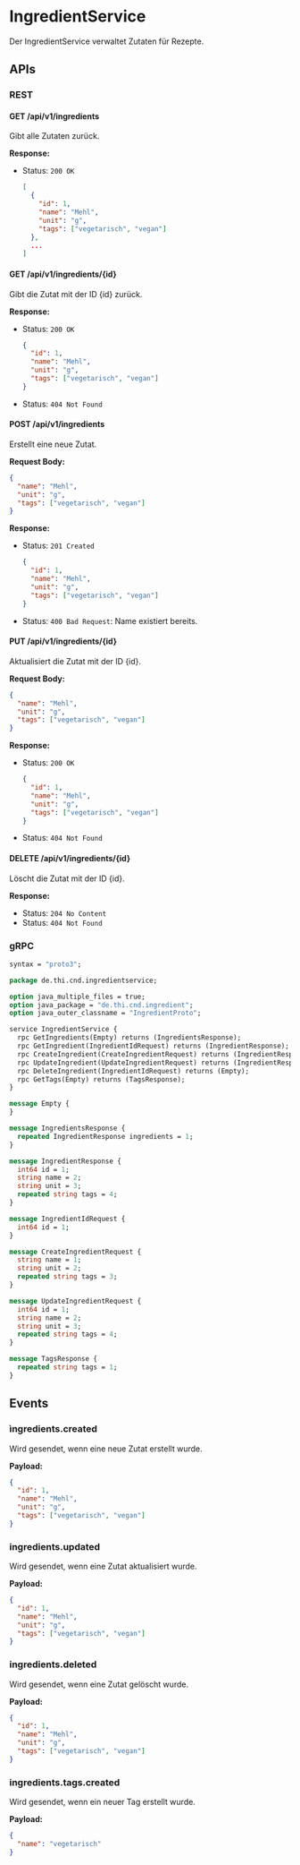 # IngredientService
Der IngredientService verwaltet Zutaten für Rezepte.

## APIs
### REST
#### GET /api/v1/ingredients
Gibt alle Zutaten zurück.

**Response:**
- Status: `200 OK`
    ```json
    [
      {
        "id": 1,
        "name": "Mehl",
        "unit": "g",
        "tags": ["vegetarisch", "vegan"]
      },
      ...
    ]
    ```

#### GET /api/v1/ingredients/{id}
Gibt die Zutat mit der ID {id} zurück.

**Response:**
- Status: `200 OK`
    ```json
    {
      "id": 1,
      "name": "Mehl",
      "unit": "g",
      "tags": ["vegetarisch", "vegan"]
    }
    ```
- Status: `404 Not Found`

#### POST /api/v1/ingredients
Erstellt eine neue Zutat.

**Request Body:**

```json
{
  "name": "Mehl",
  "unit": "g",    
  "tags": ["vegetarisch", "vegan"]
}
```
**Response:**
- Status: `201 Created`
    ```json
    {
      "id": 1,
      "name": "Mehl",
      "unit": "g",
      "tags": ["vegetarisch", "vegan"]
    }
    ```
- Status: `400 Bad Request`: Name existiert bereits.

#### PUT /api/v1/ingredients/{id}
Aktualisiert die Zutat mit der ID {id}.

**Request Body:**

```json
{
  "name": "Mehl",
  "unit": "g",    
  "tags": ["vegetarisch", "vegan"]
}
```

**Response:**
- Status: `200 OK`
    ```json
    {
      "id": 1,
      "name": "Mehl",
      "unit": "g",
      "tags": ["vegetarisch", "vegan"]
    }
    ```
- Status: `404 Not Found`

#### DELETE /api/v1/ingredients/{id}
Löscht die Zutat mit der ID {id}.

**Response:**
- Status: `204 No Content`
- Status: `404 Not Found`

### gRPC
```protobuf
syntax = "proto3";

package de.thi.cnd.ingredientservice;

option java_multiple_files = true;
option java_package = "de.thi.cnd.ingredient";
option java_outer_classname = "IngredientProto";

service IngredientService {
  rpc GetIngredients(Empty) returns (IngredientsResponse);
  rpc GetIngredient(IngredientIdRequest) returns (IngredientResponse);
  rpc CreateIngredient(CreateIngredientRequest) returns (IngredientResponse);
  rpc UpdateIngredient(UpdateIngredientRequest) returns (IngredientResponse);
  rpc DeleteIngredient(IngredientIdRequest) returns (Empty);
  rpc GetTags(Empty) returns (TagsResponse);
}

message Empty {
}

message IngredientsResponse {
  repeated IngredientResponse ingredients = 1;
}

message IngredientResponse {
  int64 id = 1;
  string name = 2;
  string unit = 3;
  repeated string tags = 4;
}

message IngredientIdRequest {
  int64 id = 1;
}

message CreateIngredientRequest {
  string name = 1;
  string unit = 2;
  repeated string tags = 3;
}

message UpdateIngredientRequest {
  int64 id = 1;
  string name = 2;
  string unit = 3;
  repeated string tags = 4;
}

message TagsResponse {
  repeated string tags = 1;
}
```

## Events
### ìngredients.created
Wird gesendet, wenn eine neue Zutat erstellt wurde.

**Payload:**
```json
{
  "id": 1,
  "name": "Mehl",
  "unit": "g",
  "tags": ["vegetarisch", "vegan"]
}
```

### ingredients.updated
Wird gesendet, wenn eine Zutat aktualisiert wurde.

**Payload:**
```json
{
  "id": 1,
  "name": "Mehl",
  "unit": "g",
  "tags": ["vegetarisch", "vegan"]
}
```

### ingredients.deleted
Wird gesendet, wenn eine Zutat gelöscht wurde.

**Payload:**
```json
{
  "id": 1,
  "name": "Mehl",
  "unit": "g",
  "tags": ["vegetarisch", "vegan"]
}
```

### ingredients.tags.created
Wird gesendet, wenn ein neuer Tag erstellt wurde.

**Payload:**
```json
{
  "name": "vegetarisch"
}
```

